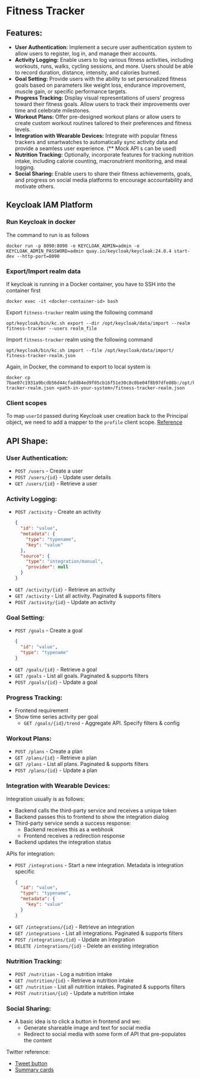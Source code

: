 # Fitness Tracker

## Features:
* **User Authentication:** Implement a secure user authentication system to allow users to register, log in,
  and manage their accounts.
* **Activity Logging:** Enable users to log various fitness activities, including workouts, runs, walks, cycling
  sessions, and more. Users should be able to record duration, distance, intensity, and calories burned.
* **Goal Setting:** Provide users with the ability to set personalized fitness goals based on parameters like
  weight loss, endurance improvement, muscle gain, or specific performance targets.
* **Progress Tracking:** Display visual representations of users' progress toward their fitness goals. Allow users
  to track their improvements over time and celebrate milestones.
* **Workout Plans:** Offer pre-designed workout plans or allow users to create custom workout routines 
  tailored to their preferences and fitness levels.
* **Integration with Wearable Devices:** Integrate with popular fitness trackers and smartwatches to 
  automatically sync activity data and provide a seamless user experience. (** Mock API s can be used)
* **Nutrition Tracking:** Optionally, incorporate features for tracking nutrition intake, including calorie
  counting, macronutrient monitoring, and meal logging.
* **Social Sharing:** Enable users to share their fitness achievements, goals, and progress on social media
  platforms to encourage accountability and motivate others.

## Keycloak IAM Platform

### Run Keycloak in docker

The command to run is as follows
```shell
docker run -p 8090:8090 -e KEYCLOAK_ADMIN=admin -e KEYCLOAK_ADMIN_PASSWORD=admin quay.io/keycloak/keycloak:24.0.4 start-dev --http-port=8090
```

### Export/Import realm data

If keycloak is running in a Docker container, you have to SSH into the container first
```shell
docker exec -it <docker-container-id> bash
```

Export `fitness-tracker` realm using the following command
```shell
opt/keycloak/bin/kc.sh export --dir /opt/keycloak/data/import --realm fitness-tracker --users realm_file
```

Import `fitness-tracker` realm using the following command
```shell
opt/keycloak/bin/kc.sh import --file /opt/keycloak/data/import/ fitness-tracker-realm.json
```

Again, in Docker, the command to export to local system is
```shell
docker cp 7bae07c1931a9bcdb56d44cfadd84ed9f05cb16f51e30c8c0be04f8b97dfe08b:/opt/keycloak/data/import/fitness-tracker-realm.json <path-in-your-system>/fitness-tracker-realm.json
```

### Client scopes

To map `userId` passed during Keycloak user creation back to the Principal object, we need to add a mapper to the `profile` client scope.
[Reference](https://medium.com/@lakshminp/adding-user-attributes-to-jwt-token-in-keycloak-f3981b7df310)

## API Shape:
### User Authentication:
- `POST /users` - Create a user
- `POST /users/{id}` - Update user details
- `GET /users/{id}` - Retrieve a user

### Activity Logging:
- `POST /activity` - Create an activity
  ```json
  {
    "id": "value",
    "metadata": {
      "type": "typename",
      "key": "value"
    },
    "source": {
      "type": "integration/manual",
      "provider": null 
    }
  }
  ```
- `GET /activity/{id}` - Retrieve an activity
- `GET /activity` - List all activity. Paginated & supports filters
- `POST /activity/{id}` - Update an activity

### Goal Setting:
- `POST /goals` - Create a goal
  ```json
  {
    "id": "value",
    "type": "typename"
  }
  ```
- `GET /goals/{id}` - Retrieve a goal
- `GET /goals` - List all goals. Paginated & supports filters
- `POST /goals/{id}` - Update a goal

### Progress Tracking:
- Frontend requirement
- Show time series activity per goal
  - `GET /goals/{id}/trend` - Aggregate API. Specify filters & config

### Workout Plans:
- `POST /plans` - Create a plan
- `GET /plans/{id}` - Retrieve a plan
- `GET /plans` - List all plans. Paginated & supports filters
- `POST /plans/{id}` - Update a plan

### Integration with Wearable Devices:
Integration usually is as follows:
- Backend calls the third-party service and receives a unique token
- Backend passes this to frontend to show the integration dialog
- Third-party service sends a success response:
  - Backend receives this as a webhook
  - Frontend receives a redirection response
- Backend updates the integration status

APIs for integration:
- `POST /integrations` - Start a new integration. Metadata is integration specific
  ```json
  {
    "id": "value",
    "type": "typename",
    "metadata": {
      "key": "value"
    }
  }
  ```
- `GET /integrations/{id}` - Retrieve an integration
- `GET /integrations` - List all integrations. Paginated & supports filters
- `POST /integrations/{id}` - Update an integration
- `DELETE /integrations/{id}` - Delete an existing integration

### Nutrition Tracking:
- `POST /nutrition` - Log a nutrition intake
- `GET /nutrition/{id}` - Retrieve a nutrition intake
- `GET /nutrition` - List all nutrition intakes. Paginated & supports filters
- `POST /nutrition/{id}` - Update a nutrition intake

### Social Sharing:
- A basic idea is to click a button in frontend and we:
  - Generate shareable image and text for social media
  - Redirect to social media with some form of API that pre-populates the content

Twitter reference:
- [Tweet button](https://developer.twitter.com/en/docs/twitter-for-websites/tweet-button/overview)
- [Summary cards](https://developer.twitter.com/en/docs/twitter-for-websites/cards/guides/getting-started#started)